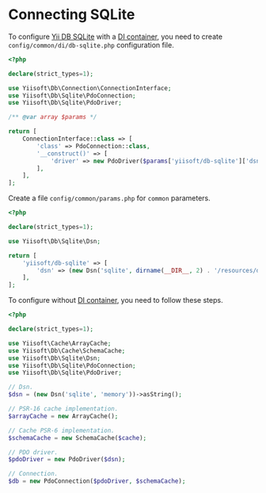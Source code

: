 # Connecting SQLite

To configure [Yii DB SQLite](https://github.com/yiisoft/db-pgsql) with
a [DI container](https://github.com/yiisoft/di), you need to create `config/common/di/db-sqlite.php` configuration file.

```php
<?php

declare(strict_types=1);

use Yiisoft\Db\Connection\ConnectionInterface;
use Yiisoft\Db\Sqlite\PdoConnection;
use Yiisoft\Db\Sqlite\PdoDriver;

/** @var array $params */

return [
    ConnectionInterface::class => [
        'class' => PdoConnection::class,
        '__construct()' => [
            'driver' => new PdoDriver($params['yiisoft/db-sqlite']['dsn']),
        ],
    ],
];
```

Create a file `config/common/params.php` for `common` parameters.

```php
<?php

declare(strict_types=1);

use Yiisoft\Db\Sqlite\Dsn;

return [
    'yiisoft/db-sqlite' => [
        'dsn' => (new Dsn('sqlite', dirname(__DIR__, 2) . '/resources/database/sqlite.db'))->__toString(),
    ],
];
```

To configure without [DI container](https://github.com/yiisoft/di), you need to follow these steps.

```php
<?php

declare(strict_types=1);

use Yiisoft\Cache\ArrayCache;
use Yiisoft\Db\Cache\SchemaCache;
use Yiisoft\Db\Sqlite\Dsn;
use Yiisoft\Db\Sqlite\PdoConnection;
use Yiisoft\Db\Sqlite\PdoDriver;

// Dsn.
$dsn = (new Dsn('sqlite', 'memory'))->asString();

// PSR-16 cache implementation.
$arrayCache = new ArrayCache();

// Cache PSR-6 implementation.
$schemaCache = new SchemaCache($cache);

// PDO driver.
$pdoDriver = new PdoDriver($dsn); 

// Connection.
$db = new PdoConnection($pdoDriver, $schemaCache);
```
